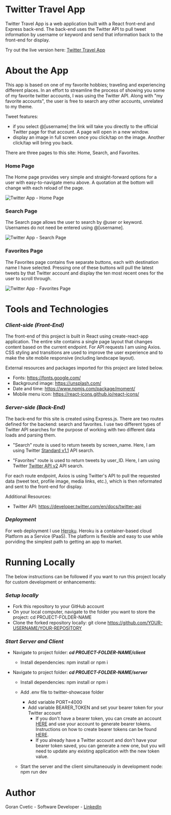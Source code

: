 # Twitter Travel App
Twitter Travel App is a web application built with a React front-end and Express back-end. The back-end uses the Twitter API to pull tweet information by username or keyword and send that information back to the front-end for display.

Try out the live version here: [Twitter Travel App](https://twitter-showcase-travel-app.herokuapp.com/)

# About the App
This app is based on one of my favorite hobbies; traveling and experiencing different places. In an effort to streamline the process of showing you some of my favorite twitter accounts, I was using the Twitter API. Along with "my favorite accounts", the user is free to search any other accounts, unrelated to my theme. 

Tweet features:

  - if you select @[username] the link will take you directly to the official Twitter page for that account. A page will open in a new window.
  - display an image in full screen once you click/tap on the image. Another click/tap will bring you back.

There are three pages to this site: Home, Search, and Favorites.

### Home Page 
The Home page provides very simple and straight-forward options for a user with easy-to-navigate menu above. A quotation at the bottom will change with each reload of the page.

![Twitter App - Home Page](https://user-images.githubusercontent.com/80366503/138932621-ee56a32f-2263-44ab-b5e7-1848749841f5.png)

### Search Page 
The Search page allows the user to search by @user or keyword. Usernames do not need be entered using @[username]. 

![Twitter App - Search Page](https://user-images.githubusercontent.com/80366503/138943638-e533bf7f-7d44-474b-b68c-ed3e454f992a.gif)

### Favorites Page 
The Favorites page contains five separate buttons, each with destination name I have selected. Pressing one of these buttons will pull the latest tweets by that Twitter account and display the ten most recent ones for the user to scroll through.

![Twitter App - Favorites Page](https://user-images.githubusercontent.com/80366503/138945943-b07c17fd-0c8b-4521-bb5d-5c69bd3df35b.gif)

# Tools and Technologies 


### ***Client-side (Front-End)***

The front-end of this project is built in React using create-react-app application. The entire site contains a single page layout that changes content based on the current endpoint. For API requests I am using Axios. CSS styling and transitions are used to improve the user experience and to make the site mobile responsive (including landscape layout). 

External resources and packages imported for this project are listed below.

   - Fonts: https://fonts.google.com/
   - Background image: https://unsplash.com/
   - Date and time: https://www.npmjs.com/package/moment/
   - Mobile menu icon: https://react-icons.github.io/react-icons/

### ***Server-side (Back-End)***

The back-end for this site is created using Express.js. There are two routes defined for the backend: search and favorites. I use two different types of 
Twitter API searches for the purpose of working with two different data loads and parsing them.

   - "Search" route is used to return tweets by screen_name. Here, I am using Twitter [Standard v1.1](https://developer.twitter.com/en/docs/twitter-api/v1) API search.

   - "Favorites" route is used to return tweets by user_ID. Here, I am using Twitter [Twitter API v2](https://developer.twitter.com/en/docs/twitter-api/early-access) API search.
        
For each route endpoint, Axios is using Twitter's API to pull the requested data (tweet text, profile image, media links, etc.), which is then reformated and sent to the front-end for display. 

Additional Resources:

   - Twitter API: https://developer.twitter.com/en/docs/twitter-api

### ***Deployment***

For web deployment I use [Heroku](https://www.heroku.com/). Heroku is a container-based cloud Platform as a Service (PaaS). The platform is flexible and easy to use while porviding the simplest path to getting an app to market. 

# Running Locally
The below instructions can be followed if you want to run this project locally for custom development or enhancements:

### ***Setup locally***

  - Fork this repository to your GitHub account
  - On your local computer, navigate to the folder you want to store the project: cd PROJECT-FOLDER-NAME
  - Clone the forked repository locally: git clone https://github.com/YOUR-USERNAME/YOUR-REPOSITORY

### ***Start Server and Client***
   
   - Navigate to project folder: ***cd PROJECT-FOLDER-NAME/client***
      - Install dependencies: npm install or npm i
   
   - Navigate to project folder: ***cd PROJECT-FOLDER-NAME/server***
      - Install dependencies: npm install or npm i
      - Add .env file to twitter-showcase folder
         - Add variable PORT=4000 
         - Add variable BEARER_TOKEN and set your bearer token for your Twitter account
             - If you don't have a bearer token, you can create an account [HERE](https://developer.twitter.com/en/apply-for-access) and use your account to generate bearer tokens. Instructions on how to create bearer tokens can be found [HERE](https://developer.twitter.com/ja/docs/basics/authentication/guides/access-tokens).
             - If you already have a Twitter account and don't have your bearer token saved, you can generate a new one, but you will need to update any existing application with the new token value.

       - Start the server and the client simultaneously in development node: npm run dev 

# Author
Goran Cvetic - Software Developer - [LinkedIn](https://www.linkedin.com/in/goran-cvetic/) 
